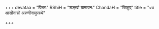 +++
devataa = "पितरः"
RShiH = "शङ्खो यामायनः"
ChandaH = "त्रिष्टुप्"
title = "०७ आसीनासो अरुणीनामुपस्थे"

+++
